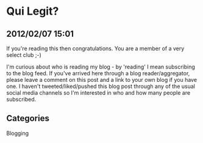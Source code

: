 # Qui Legit?

## 2012/02/07 15:01

If you're reading this then congratulations. You are a member of a very 
select club ;-)

I'm curious about who is reading my blog - by 'reading' I mean 
subscribing to the blog feed. If you've arrived here through a blog 
reader/aggregator, please leave a comment on this post and a link to 
your own blog if you have one. I haven't tweeted/liked/pushed this blog 
post through any of the usual social media channels so I'm interested in who 
and how many people are subscribed.

## Categories

Blogging
